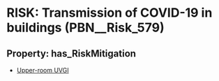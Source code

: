 # RISK: __Transmission of COVID-19 in buildings__ (PBN__Risk_579)

## Property: has_RiskMitigation

* [Upper-room UVGI](PBN__RiskMitigation_310)

